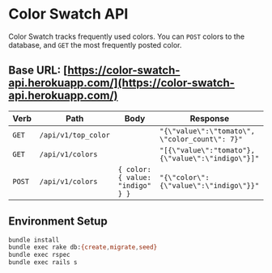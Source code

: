# Color Swatch API

Color Swatch tracks frequently used colors. You can `POST` colors to the database, and
`GET` the most frequently posted color.

## Base URL: [https://color-swatch-api.herokuapp.com/](https://color-swatch-api.herokuapp.com/)

|Verb|Path|Body|Response|
|---|---|---|---|
|`GET`|`/api/v1/top_color`||`"{\"value\":\"tomato\", \"color_count\": 7}"`|
|`GET`|`/api/v1/colors`||`"[{\"value\":"tomato"},{\"value\":\"indigo\"}]"`|
|`POST`|`/api/v1/colors`|`{ color: { value: "indigo" } }`|`"{\"color\":{\"value\":\"indigo\"}}"`|

## Environment Setup

```bash
bundle install
bundle exec rake db:{create,migrate,seed}
bundle exec rspec
bundle exec rails s
```
